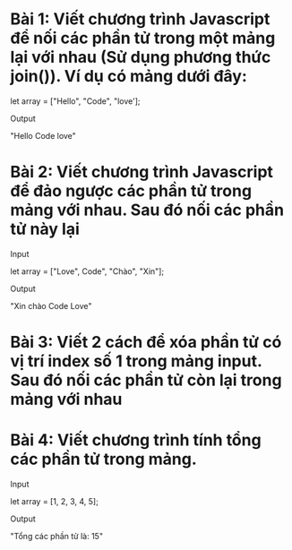# Bài 1: Viết chương trình Javascript để nối các phần tử trong một mảng lại với nhau (Sử dụng phương thức join()). Ví dụ có mảng dưới đây:

let array = ["Hello", "Code", "love'];

Output

"Hello Code love"

# Bài 2: Viết chương trình Javascript để đảo ngược các phần tử trong mảng với nhau. Sau đó nối các phần tử này lại

Input

let array = ["Love", Code", "Chào", "Xin"];

Output

"Xin chào Code Love"

# Bài 3: Viết 2 cách để xóa phần tử có vị trí index số 1 trong mảng input. Sau đó nối các phần tử còn lại trong mảng với nhau

# Bài 4: Viết chương trình tính tổng các phần tử trong mảng.

Input

let array = [1, 2, 3, 4, 5];

Output

"Tổng các phần tử là: 15"